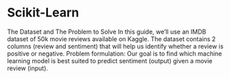 # Scikit-Learn
The Dataset and The Problem to Solve  In this guide, we’ll use an IMDB dataset of 50k movie reviews available on Kaggle. The dataset contains 2 columns (review and sentiment) that will help us identify whether a review is positive or negative.  Problem formulation: Our goal is to find which machine learning model is best suited to predict sentiment (output) given a movie review (input).
